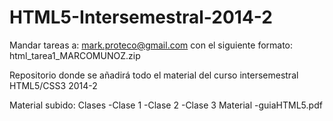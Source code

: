 HTML5-Intersemestral-2014-2
===========================
Mandar tareas a: mark.proteco@gmail.com con el siguiente formato:
html_tarea1_MARCOMUNOZ.zip

Repositorio donde se añadirá todo el material del curso intersemestral HTML5/CSS3 2014-2

Material subido:
Clases
  -Clase 1
  -Clase 2
  -Clase 3
Material
  -guiaHTML5.pdf